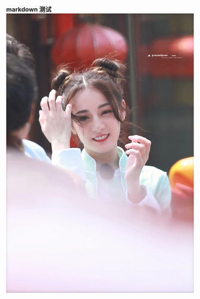 ### markdown 测试<img alt="markdown-img-b6048cc1f6bafb79cd1e872e076de978.jpg" src="assets/markdown-img-b6048cc1f6bafb79cd1e872e076de978.jpg" width="" height="" >
